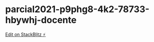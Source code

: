 # parcial2021-p9phg8-4k2-78733-hbywhj-docente

[Edit on StackBlitz ⚡️](https://stackblitz.com/edit/parcial2021-p9phg8-4k2-78733-hbywhj-docente)